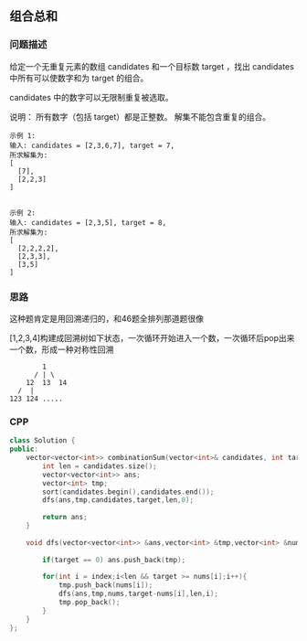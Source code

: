 ## 组合总和

### 问题描述

给定一个无重复元素的数组 candidates 和一个目标数 target ，找出 candidates 中所有可以使数字和为 target 的组合。

candidates 中的数字可以无限制重复被选取。

说明：
所有数字（包括 target）都是正整数。
解集不能包含重复的组合。 
```
示例 1:
输入: candidates = [2,3,6,7], target = 7,
所求解集为:
[
  [7],
  [2,2,3]
]


示例 2:
输入: candidates = [2,3,5], target = 8,
所求解集为:
[
  [2,2,2,2],
  [2,3,3],
  [3,5]
]
```
### 思路

这种题肯定是用回溯递归的，和46题全排列那道题很像

[1,2,3,4]构建成回溯树如下状态，一次循环开始进入一个数，一次循环后pop出来一个数，形成一种对称性回溯
```
        1
      / | \
    12  13  14
  /  |
123 124 ..... 
```
### CPP
```CPP
class Solution {
public:
    vector<vector<int>> combinationSum(vector<int>& candidates, int target) {
        int len = candidates.size();
        vector<vector<int>> ans;
        vector<int> tmp;
        sort(candidates.begin(),candidates.end());
        dfs(ans,tmp,candidates,target,len,0);
        
        return ans;
    }
    
    void dfs(vector<vector<int>> &ans,vector<int> &tmp,vector<int> &nums,int target,int len,int index){
        
        if(target == 0) ans.push_back(tmp);
        
        for(int i = index;i<len && target >= nums[i];i++){
            tmp.push_back(nums[i]);
            dfs(ans,tmp,nums,target-nums[i],len,i);
            tmp.pop_back();
        }
    }
};
```